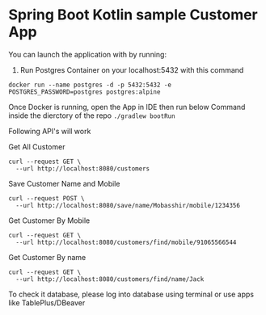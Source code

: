 # Spring Boot Kotlin sample Customer App


You can launch the application with by running:

1. Run Postgres Container on your localhost:5432 with this command

```docker run --name postgres -d -p 5432:5432 -e POSTGRES_PASSWORD=postgres postgres:alpine```

Once Docker is running, open the App in IDE then run below Command inside the dierctory of the repo
```./gradlew bootRun```

Following API's will work


Get All Customer
```
curl --request GET \
  --url http://localhost:8080/customers
```

Save Customer Name and  Mobile
```
curl --request POST \
  --url http://localhost:8080/save/name/Mobasshir/mobile/1234356
```

Get Customer By Mobile
```
curl --request GET \
  --url http://localhost:8080/customers/find/mobile/91065566544
```

Get Customer By name
```
curl --request GET \
  --url http://localhost:8080/customers/find/name/Jack
```


To check it database, please log into database using terminal or use apps like TablePlus/DBeaver


